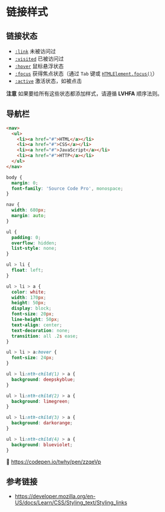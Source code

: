 # 链接样式

## 链接状态
* [`:link`](https://developer.mozilla.org/en-US/docs/Web/CSS/:link) 未被访问过
* [`:visited`](https://developer.mozilla.org/en-US/docs/Web/CSS/:visited) 已被访问过
* [`:hover`](https://developer.mozilla.org/en-US/docs/Web/CSS/:hover) 鼠标悬浮状态
* [`:focus`](https://developer.mozilla.org/en-US/docs/Web/CSS/:focus) 获得焦点状态（通过 `Tab` 键或 [`HTMLElement.focus()`](https://developer.mozilla.org/en-US/docs/Web/API/HTMLElement/focus)）
* [`:active`](https://developer.mozilla.org/en-US/docs/Web/CSS/:active) 激活状态，如被点击

**注意** 如果要给所有这些状态都添加样式，请遵循 **LVHFA** 顺序法则。

## 导航栏
```html
<nav>
  <ul>
    <li><a href="#">HTML</a></li>
    <li><a href="#">CSS</a></li>
    <li><a href="#">JavaScript</a></li>
    <li><a href="#">HTTP</a></li>
  </ul>
</nav>
```
```css
body { 
  margin: 0; 
  font-family: 'Source Code Pro', monospace;
}

nav { 
  width: 680px;
  margin: auto;
}

ul {
  padding: 0;
  overflow: hidden;
  list-style: none; 
}

ul > li { 
  float: left;
}

ul > li > a {
  color: white;
  width: 170px;
  height: 50px;
  display: block;
  font-size: 20px;
  line-height: 50px;
  text-align: center;
  text-decoration: none;
  transition: all .2s ease;
}

ul > li > a:hover {
  font-size: 24px;
}

ul > li:nth-child(1) > a {
  background: deepskyblue;
}

ul > li:nth-child(2) > a {
  background: limegreen;
}

ul > li:nth-child(3) > a {
  background: darkorange;
}

ul > li:nth-child(4) > a {
  background: blueviolet;
}
```
🚀 https://codepen.io/twhy/pen/zzqeVp

## 参考链接
* https://developer.mozilla.org/en-US/docs/Learn/CSS/Styling_text/Styling_links
